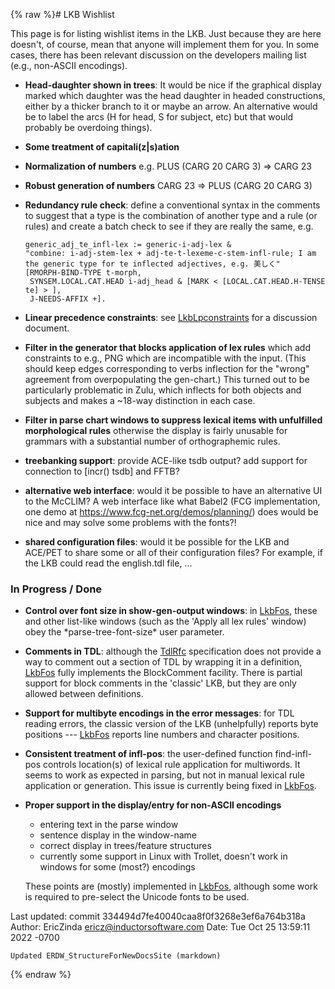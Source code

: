 {% raw %}# LKB Wishlist

This page is for listing wishlist items in the LKB. Just because they
are here doesn't, of course, mean that anyone will implement them for
you. In some cases, there has been relevant discussion on the developers
mailing list (e.g., non-ASCII encodings).

- **Head-daughter shown in trees**: It would be nice if the graphical
display marked which daughter was the head daughter in headed
constructions, either by a thicker branch to it or maybe an arrow.
An alternative would be to label the arcs (H for head, S for
subject, etc) but that would probably be overdoing things).
- **Some treatment of capitali(z\|s)ation**
- **Normalization of numbers** e.g. PLUS (CARG 20 CARG 3) =&gt; CARG
23
- **Robust generation of numbers** CARG 23 =&gt; PLUS (CARG 20 CARG 3)
- **Redundancy rule check**: define a conventional syntax in the
comments to suggest that a type is the combination of another type
and a rule (or rules) and create a batch check to see if they are
really the same, e.g.
  
      generic_adj_te_infl-lex := generic-i-adj-lex &
      "combine: i-adj-stem-lex + adj-te-t-lexeme-c-stem-infl-rule; I am the generic type for te inflected adjectives, e.g. 美しく"
      [RMORPH-BIND-TYPE t-morph,
       SYNSEM.LOCAL.CAT.HEAD i-adj_head & [MARK < [LOCAL.CAT.HEAD.H-TENSE te] > ],
       J-NEEDS-AFFIX +].
- **Linear precedence constraints**: see
[LkbLpconstraints](LkbLpconstraints) for a discussion document.
- **Filter in the generator that blocks application of lex rules**
which add constraints to e.g., PNG which are incompatible with the
input. (This should keep edges corresponding to verbs inflection for
the "wrong" agreement from overpopulating the gen-chart.) This
turned out to be particularly problematic in Zulu, which inflects
for both objects and subjects and makes a \~18-way distinction in
each case.
- **Filter in parse chart windows to suppress lexical items with
unfulfilled morphological rules** otherwise the display is fairly
unusable for grammars with a substantial number of orthographemic
rules.
- **treebanking support**: provide ACE-like tsdb output? add support
for connection to \[incr() tsdb\] and FFTB?
- **alternative web interface**: would it be possible to have an
alternative UI to the McCLIM? A web interface like what Babel2 (FCG
implementation, one demo at
<https://www.fcg-net.org/demos/planning/>) does would be nice and
may solve some problems with the fonts?!
- **shared configuration files**: would it be possible for the LKB and
ACE/PET to share some or all of their configuration files? For
example, if the LKB could read the english.tdl file, ...

### In Progress / Done

- **Control over font size in show-gen-output windows**: in
[LkbFos](../LkbFos), these and other list-like windows (such as the
'Apply all lex rules' window) obey the \*parse-tree-font-size\* user
parameter.
- **Comments in TDL**: although the [TdlRfc](TdlRfc) specification
does not provide a way to comment out a section of TDL by wrapping
it in a definition, [LkbFos](../LkbFos) fully implements the
BlockComment facility. There is partial support for block comments
in the 'classic' LKB, but they are only allowed between definitions.
- **Support for multibyte encodings in the error messages**: for TDL
reading errors, the classic version of the LKB (unhelpfully) reports
byte positions --- [LkbFos](../LkbFos) reports line numbers and
character positions.
- **Consistent treatment of infl-pos**: the user-defined function
find-infl-pos controls location(s) of lexical rule application for
multiwords. It seems to work as expected in parsing, but not in
manual lexical rule application or generation. This issue is
currently being fixed in [LkbFos](../LkbFos).
- **Proper support in the display/entry for non-ASCII encodings**
  
  - entering text in the parse window
  - sentence display in the window-name
  - correct display in trees/feature structures
  - currently some support in Linux with Trollet, doesn't work in
windows for some (most?) encodings
  
  These points are (mostly) implemented in [LkbFos](../LkbFos), although
some work is required to pre-select the Unicode fonts to be used.

Last updated: commit 334494d7fe40040caa8f0f3268e3ef6a764b318a
Author: EricZinda <ericz@inductorsoftware.com>
Date:   Tue Oct 25 13:59:11 2022 -0700

    Updated ERDW_StructureForNewDocsSite (markdown)
{% endraw %}